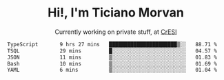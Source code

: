 <h1 align="center">Hi!, I'm Ticiano Morvan</h1>
<p align="center">Currently working on private stuff, at <a href="https://cresi.com.ar" target="_blank">CrESI</a></p>

<!--START_SECTION:waka-->

```txt
TypeScript       9 hrs 27 mins   ██████████████████████▒░░   88.71 %
TSQL             29 mins         █░░░░░░░░░░░░░░░░░░░░░░░░   04.57 %
JSON             11 mins         ▒░░░░░░░░░░░░░░░░░░░░░░░░   01.83 %
Bash             10 mins         ▒░░░░░░░░░░░░░░░░░░░░░░░░   01.69 %
YAML             6 mins          ▒░░░░░░░░░░░░░░░░░░░░░░░░   01.04 %
```

<!--END_SECTION:waka-->
